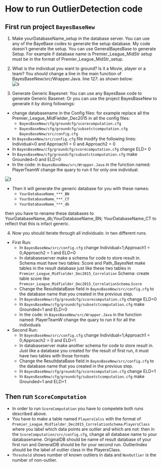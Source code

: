 # How to run OutlierDetection code  
## First run project `BayesBaseNew`  
  
1. Make yourDatabaseName_setup in the database server. You can use any of the BayeBase codes to generate the setup database. My code doesn't generate the setup. You can use GeneralBayesBase to generate Setup.
For example if database name is Premier_League_MidStr setup must be in the format of Premier_League_MidStr_setup.  
  
2. What is the individual you want to ground? Is it a Movie, player or a team? You should change a line in the main function of BayesBaseNew/src/Wrapper.Java.
line 127:  as shown below:   
![s](https://cloud.githubusercontent.com/assets/4648756/15276714/19f1dedc-1aa5-11e6-80f8-2c8370b7a352.png)  
  
3. Generate Generic Bayesnet: You can use any BayesBase code to generate Generic Basenet: Or you can use the project BayesBaseNew to generate it by doing followings:
  
  + change databasename in the Config files: for example replace all the Premier_League_MidFielder_Dec2015 in all the config files:  
    + `BayesBaseNew/cfg/groundcfg/scorecomputation.cfg`
    + `BayesBaseNew/cfg/groundcfg/subsetctcomputation.cfg`  `BayesBaseNew/src/config.cfg`
  + In `BayesBaseNew/src/config.cfg` file modify the following lines:   
    Individual=0 and Approach1 = 0 and Approach2 = 0
  + In `BayesBaseNew/cfg/groundcfg/scorecomputation.cfg` change ELD= 0 
  + In `BayesBaseNew/cfg/groundcfg/subsetctcomputation.cfg` make Grounded=0 and ELD=0
  + In the code: in `BayesBaseNew/src/Wrapper.Java` in the function named: PlayerTeamW change the quary to run it for only one individual.
    
  ![t](https://cloud.githubusercontent.com/assets/4648756/15276715/1c9c9e4c-1aa5-11e6-98ee-5b54b22a84c0.png)
    
  + Then it will generate the generic database for you with these names:   
    + ``YourDatabaseName_***_BN``   
    + ``YourDatabaseName_***_CT``  
    + ``YourDatabaseName_***_db``  
  
  then you have to rename these databases to YourDatabaseName_db;YourDatabaseName_BN; YourDatabaseName_CT to reflect that this is infact generic.
  
4. Now you should iterate through all individuals: in two different runs.  
  + First Run:
    + In `BayesBaseNew/src/config.cfg` change Individual=1;Approach1 = 0;Approach2 = 1 and ELD=0
    + In databaseserver make a schema for code to store result in. Schema must have two tables: Score and Path_BayesNet make tables in the result database just like these two tables in `Premier_League_Midfielder_Dec2015_Correlation` Schema: create table score like `Premier_League_Midfielder_Dec2015_CorrelationSchema`.`Score`  
    + Change the ResultdataBase field in `BayesBaseNew/src/config.cfg` to the database name that you created in the previous step.  
    + In `BayesBaseNew/cfg/groundcfg/scorecomputation.cfg` change ELD=0
    + In `BayesBaseNew/cfg/groundcfg/subsetctcomputation.cfg` make Grounded=1 and ELD=0
    + In the code: in `BayesBaseNew/src/Wrapper.Java` in the function named: PlayerTeamW change the quary to run it for all the individuals  
  + Second Run:    
    + In `BayesBaseNew/src/config.cfg` change Individual=1;Approach1 = 0;Approach2 = 0 and ELD=1    
    + In databaseserver make another schema for code to store result in. Just like a database you created for the result of first run, it must have two tables with those formats
    + Change the ResultdataBase field in  `BayesBaseNew/src/config.cfg` to the database name that you created in the previous step.
    + In `BayesBaseNew/cfg/groundcfg/scorecomputation.cfg` change ELD=1
    + In `BayesBaseNew/cfg/groundcfg/subsetctcomputation.cfg` make Grounded=1 and ELD=1  
             
## Then run `ScoreComputation`   
+ In order to run `ScoreComputation` you have to compelete both runs described above.
+ You have to make a table named `PlayersCalss` with the format of `Premier_League_Midfielder_Dec2015_CorrelationSchema`.`PlayersClass` where you label which data points are outlier and which are not: then in the `ScoreComputation/src/config.cfg`, change all database name to your databasename. OriginalDB should be name of result database of your first run and GeneralDB should be for your second run. OutlierIndex should be the label of outlier class in the PlayersClass.
+ `Threshold` shows number of known outliers in data and `NonOutlier` is the number of non-outlier.

